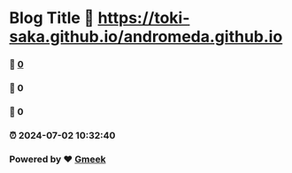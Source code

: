 # Blog Title :link: https://toki-saka.github.io/andromeda.github.io 
### :page_facing_up: [0](https://toki-saka.github.io/andromeda.github.io/tag.html) 
### :speech_balloon: 0 
### :hibiscus: 0 
### :alarm_clock: 2024-07-02 10:32:40 
### Powered by :heart: [Gmeek](https://github.com/Meekdai/Gmeek)
